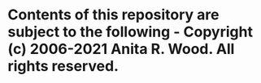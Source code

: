 # Contents of this repository are subject to the following - Copyright (c) 2006-2021 Anita R. Wood. All rights reserved.
